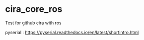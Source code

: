 # cira_core_ros
Test for github cira with ros


pyserial : https://pyserial.readthedocs.io/en/latest/shortintro.html

